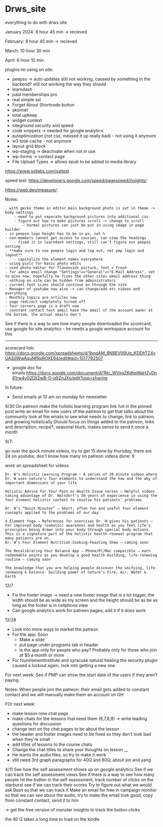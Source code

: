 # Drws_site
everything to do with drws site

January 2024: 8 hour 45 min -> recieved

February: 8 hour 45 min -> recieved

March: 10 hour 30 min

April: 6 hour 10 min

plugins im using on site:

- peepso -> auto updates still not working, caused by something in the backend? still not working the way they should
- learndash 
- paid memberships pro
- real simple ssl 
- Forget About Shortcode button 
- aksimet
- total upkeep
- widget context
- siteground security and speed
- code snippets -> needed for google analytics
- autoptimization (not css, messed it up really bad) - not using it anymore
- w3 total cache - not anymore
- layout grid block
- wp-staging -> deactivate when not in use
- wp-forms -> contact page
- File Upload Types -> allows epub to be added to media library

https://www.ssllabs.com/ssltest


speed test:
https://developers.google.com/speed/pagespeed/insights/

https://web.dev/measure/:

Notes:

	- with gecko theme in editor main background photo is set in theme -> body settings
		- need to put separate background pictures into additional css
		- figure out how to make pictures scroll -> change to scroll
			- normal pictures can just be put in using image in page builder
	- in peepso logo height has to be in px, not %
	- non-members cannot get access to courses, can view the headings 
		- fixed it in learndash settings, still can't figure out peepso setting
	- **make sure to use peepso login and log out, not pmp login and logout**
		- capitalize the element names everywhere
	- using pixlr for basic photo edits
	- used photo editor for flavenoids picture, font = fresh
	- for admin email change "Settings"=>"General"=>"E-Mail Address". set to mine now, hopefully he fixes the other sites email address thing
	- nothing on site can be hidden from administrators
	- current font sizes should continue on through the site
	- Manager of youtube now also -> can change/add etc videos and everything
	- Monthly topics are articles now
	- page redirect completely turned off
	- four corners page is a draft now
 	- constant contact test email have the email of the account owner at the bottom, the actual emails don't

See if there is a way to see how many people downloaded the scorecard, use google for site analytics - he needs a google workspace account for this

--------------------------------------------------------

scorecard link:
https://docs.google.com/spreadsheets/d/1boqAM_8NBEV09Uq_KDDhTZ4vUAS0WwAquNfRpROXE64/edit#gid=1517792507

- google doc for emails:https://docs.google.com/document/d/1Nc_WVsgZKdhpWaHZyDn81rw4y02Dlj2wB-O-q9ZnJXs/edit?usp=sharing

In future:

- Send emails at 10 am on monday for newsletter



8/30
On patreon make the holistic learning program link hot in the pinned post
write an email for new users of the patreon to get that talks about the community
look at the emails to see what needs to change, link to patreon, and growing holistically
Should focus on things added to the patreon, links and description, recipe?, seasonal blurb, makes sense to send it once a month

9/7:


go over the quick minute videos, try to get 15 done by thursday, there are 24 on youtube, don't know how many on patreon
videos done: 9

work on spreadsheet for videos



    Dr. W’s Holistic Learning Program – A series of 20 minute videos where Dr. W uses nature’s four elements to understand the how and the why of important dimensions of your life

    Holistic Advise for Your Pain or Health Issue series – Helpful videos taking advantage of Dr. Walsdorf’s 30 years of experience in using the four element holistic context to resolve his patients’ problems

    Dr. W’s “Quick Minutes” – Short, often fun and useful four element concepts applied to the problems of our day

    4 Element Yoga – References for exercises Dr. W gives his patients – For improved body (somatic) awareness and health as you feel life’s principles being drawn into your body through special body motions. This is a signature part of the holistic health-renewal program that many patients are on.
    Dr. W’s Four Element Nutrition-Cooking-Feasting Show – coming soon

    The Recalibrating Your Balance App – Phone/PC/Mac compatible – earn redeemable points as you develop a good health-building, life-renewing routine – coming soon

    The knowledge that you are helping people discover the unifying, life-renewing & balance- building power of nature’s Fire, Air, Water & Earth



12/7

- Fix the footer image -> need a new footer image that is a lot bigger, the width should be as wide as my screen and the height should be as be as long as the footer is in cellphone view
- Can google analytics work for patreon pages, add it if it does work


12/28
- Look into more ways to market the patreon
- For the app: Soon 
	- Make a slide
	- put page under programs tab in header
	- Is the app only for people who pay? Probably only for those who join at $5 a month or more 
- For fourelementinstitute and syracuse natural healing the security plugin caused a lockout again, look into getting a new one

For next week:
See if PMP can show the start date of the users if they aren’t paying


Notes: 
When people join the patreon: their email gets added to constant contact and we will manually make them an account on GH



FOr next week:
- make lesson nine chat page
- make chats for the lessons that need them (6,7,8,9) -> write leading questions for discussion
- change text on the chat pages to be about the lesson
- the header and footer images need to be fixed so they don't look bad when they're small
- add titles of lessons to the course chats 
- Change the chat titles to share your thoughts on lesson __
- He wants the audio files, so try to make it work
- still need 3rd graph paragraphs for 40Q and 80Q, about yin and yang


4/11
See how the self assessment shows up on google analytics
See if we can track the self assessment views 
See if there is a way to see how many people hit the button in the self assessment, track number of clicks on the starburst
see if we can track their scores
Try to figure out what we would ask Basit so that we can track it
Make an email for free in campaign monitor so that we can see about the audio, try to make the email look good, copy from constant contact, send it to him

-> get the free version of monster insights to track the button clicks

the 40 Q takes a long time to load on the kindle
